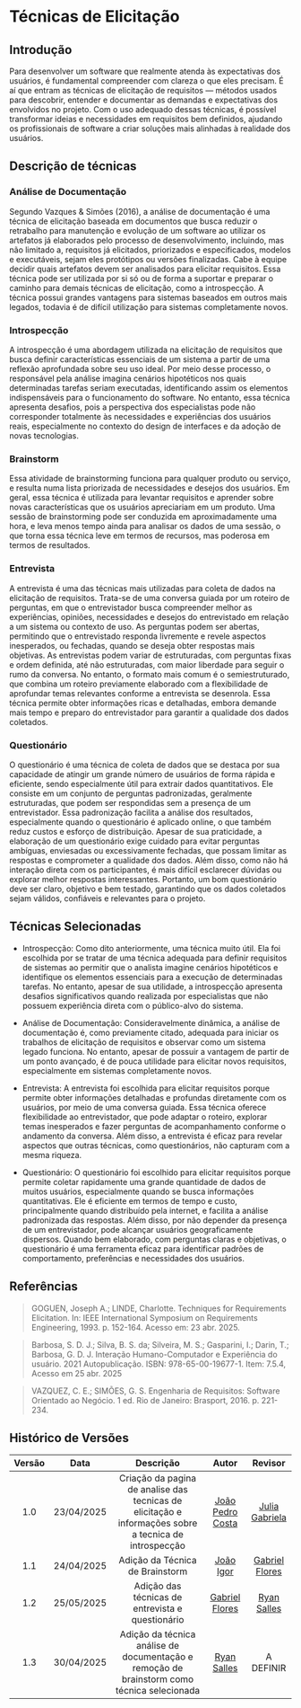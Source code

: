 # Técnicas de Elicitação

## Introdução
Para desenvolver um software que realmente atenda às expectativas dos usuários, é fundamental compreender com clareza o que eles precisam. É aí que entram as técnicas de elicitação de requisitos — métodos usados para descobrir, entender e documentar as demandas e expectativas dos envolvidos no projeto. Com o uso adequado dessas técnicas, é possível transformar ideias e necessidades em requisitos bem definidos, ajudando os profissionais de software a criar soluções mais alinhadas à realidade dos usuários.

## Descrição de técnicas

### Análise de Documentação
Segundo Vazques & Simões (2016), a análise de documentação é uma técnica de elicitação baseada em documentos que busca reduzir o retrabalho para manutenção e evolução de um software ao utilizar os artefatos já elaborados pelo processo de desenvolvimento, incluindo, mas não limitado a, requisitos já elicitados, priorizados e especificados, modelos e executáveis, sejam eles protótipos ou versões finalizadas. Cabe à equipe decidir quais artefatos devem ser analisados para elicitar requisitos. Essa técnica pode ser utilizada por si só ou de forma a suportar e preparar o caminho para demais técnicas de elicitação, como a introspecção. A técnica possui grandes vantagens para sistemas baseados em outros mais legados, todavia é de difícil utilização para sistemas completamente novos. 

### Introspecção
A introspecção é uma abordagem utilizada na elicitação de requisitos que busca definir características essenciais de um sistema a partir de uma reflexão aprofundada sobre seu uso ideal. Por meio desse processo, o responsável pela análise imagina cenários hipotéticos nos quais determinadas tarefas seriam executadas, identificando assim os elementos indispensáveis para o funcionamento do software. No entanto, essa técnica apresenta desafios, pois a perspectiva dos especialistas pode não corresponder totalmente às necessidades e experiências dos usuários reais, especialmente no contexto do design de interfaces e da adoção de novas tecnologias.

### Brainstorm
Essa atividade de brainstorming funciona para qualquer produto ou serviço, e resulta numa lista priorizada de necessidades e desejos dos usuários. Em geral, essa técnica é utilizada para levantar requisitos e aprender sobre novas características que os usuários apreciariam em um produto. Uma sessão de brainstorming pode ser conduzida em aproximadamente uma hora, e leva menos tempo ainda para analisar os dados de uma sessão, o que torna essa técnica leve em termos de recursos, mas poderosa em termos de resultados.

### Entrevista
A entrevista é uma das técnicas mais utilizadas para coleta de dados na elicitação de requisitos. Trata-se de uma conversa guiada por um roteiro de perguntas, em que o entrevistador busca compreender melhor as experiências, opiniões, necessidades e desejos do entrevistado em relação a um sistema ou contexto de uso. As perguntas podem ser abertas, permitindo que o entrevistado responda livremente e revele aspectos inesperados, ou fechadas, quando se deseja obter respostas mais objetivas. As entrevistas podem variar de estruturadas, com perguntas fixas e ordem definida, até não estruturadas, com maior liberdade para seguir o rumo da conversa. No entanto, o formato mais comum é o semiestruturado, que combina um roteiro previamente elaborado com a flexibilidade de aprofundar temas relevantes conforme a entrevista se desenrola. Essa técnica permite obter informações ricas e detalhadas, embora demande mais tempo e preparo do entrevistador para garantir a qualidade dos dados coletados.

### Questionário
O questionário é uma técnica de coleta de dados que se destaca por sua capacidade de atingir um grande número de usuários de forma rápida e eficiente, sendo especialmente útil para extrair dados quantitativos. Ele consiste em um conjunto de perguntas padronizadas, geralmente estruturadas, que podem ser respondidas sem a presença de um entrevistador. Essa padronização facilita a análise dos resultados, especialmente quando o questionário é aplicado online, o que também reduz custos e esforço de distribuição. Apesar de sua praticidade, a elaboração de um questionário exige cuidado para evitar perguntas ambíguas, enviesadas ou excessivamente fechadas, que possam limitar as respostas e comprometer a qualidade dos dados. Além disso, como não há interação direta com os participantes, é mais difícil esclarecer dúvidas ou explorar melhor respostas interessantes. Portanto, um bom questionário deve ser claro, objetivo e bem testado, garantindo que os dados coletados sejam válidos, confiáveis e relevantes para o projeto.

## Técnicas Selecionadas

- Introspecção: Como dito anteriormente, uma técnica muito útil. Ela foi escolhida por se tratar de uma técnica adequada para definir requisitos de sistemas ao permitir que o analista imagine cenários hipotéticos e identifique os elementos essenciais para a execução de determinadas tarefas. No entanto, apesar de sua utilidade, a introspecção apresenta desafios significativos quando realizada por especialistas que não possuem experiência direta com o público-alvo do sistema.

- Análise de Documentação: Consideravelmente dinâmica, a análise de documentação é, como previamente citado, adequada para iniciar os trabalhos de elicitação de requisitos e observar como um sistema legado funciona. No entanto, apesar de possuir a vantagem de partir de um ponto avançado, é de pouca utilidade para elicitar novos requisitos, especialmente em sistemas completamente novos.

- Entrevista: A entrevista foi escolhida para elicitar requisitos porque permite obter informações detalhadas e profundas diretamente com os usuários, por meio de uma conversa guiada. Essa técnica oferece flexibilidade ao entrevistador, que pode adaptar o roteiro, explorar temas inesperados e fazer perguntas de acompanhamento conforme o andamento da conversa. Além disso, a entrevista é eficaz para revelar aspectos que outras técnicas, como questionários, não capturam com a mesma riqueza.

- Questionário: O questionário foi escolhido para elicitar requisitos porque permite coletar rapidamente uma grande quantidade de dados de muitos usuários, especialmente quando se busca informações quantitativas. Ele é eficiente em termos de tempo e custo, principalmente quando distribuído pela internet, e facilita a análise padronizada das respostas. Além disso, por não depender da presença de um entrevistador, pode alcançar usuários geograficamente dispersos. Quando bem elaborado, com perguntas claras e objetivas, o questionário é uma ferramenta eficaz para identificar padrões de comportamento, preferências e necessidades dos usuários.

## Referências

> GOGUEN, Joseph A.; LINDE, Charlotte. Techniques for Requirements Elicitation. In: IEEE International Symposium on Requirements Engineering, 1993. p. 152-164. Acesso em: 23 abr. 2025.

> Barbosa, S. D. J.; Silva, B. S. da; Silveira, M. S.; Gasparini, I.; Darin, T.; Barbosa, G. D. J. Interação Humano-Computador e Experiência do usuário. 2021 Autopublicação. ISBN: 978-65-00-19677-1. Item: 7.5.4, Acesso em 25 abr. 2025

> VAZQUEZ, C. E.; SIMÕES, G. S. Engenharia de Requisitos: Software Orientado ao Negócio. 1 ed. Rio de Janeiro: Brasport, 2016. p. 221-234.

## Histórico de Versões

| Versão | Data | Descrição  | Autor        | Revisor |
| :-----: | :----: | :----------: | :------------: | :--------: |
| 1.0    | 23/04/2025 | Criação da pagina de analise das tecnicas de elicitação e informações sobre a tecnica de introspecção | [João Pedro Costa](https://github.com/johnaopedro)                   | [Julia Gabriela](https://github.com/JuliaGabP)                      |
| 1.1    | 24/04/2025 | Adição da Técnica de Brainstorm                                         | [João Igor](https://github.com/JoaoPC10)         | [Gabriel Flores](https://github.com/Gabrielfcoelho) |
| 1.2 | 25/05/2025 | Adição das técnicas de entrevista e questionário | [Gabriel Flores](https://github.com/Gabrielfcoelho) | [Ryan Salles](https://github.com/RA-Salles) |
| 1.3 | 30/04/2025 | Adição da técnica análise de documentação e remoção de brainstorm como técnica selecionada | [Ryan Salles](https://github.com/RA-Salles) | A DEFINIR |

